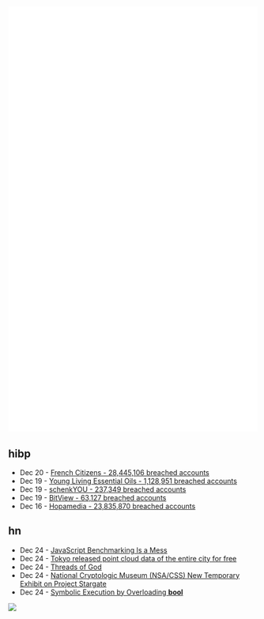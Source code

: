 ![Metrics](https://raw.githubusercontent.com/phixion/phixion/master/metrics.svg)

## hibp

<!--
for https://github.com/phixion/phixion/blob/main/.github/workflows/feeds.yml
-->
<!--START_SECTION:haveibeenpwnd-->
- Dec 20 - [French Citizens - 28,445,106 breached accounts](https://haveibeenpwned.com/PwnedWebsites#FrenchCitizens)
- Dec 19 - [Young Living Essential Oils - 1,128,951 breached accounts](https://haveibeenpwned.com/PwnedWebsites#YoungLivingEssentialOils)
- Dec 19 - [schenkYOU - 237,349 breached accounts](https://haveibeenpwned.com/PwnedWebsites#schenkYOU)
- Dec 19 - [BitView - 63,127 breached accounts](https://haveibeenpwned.com/PwnedWebsites#BitView)
- Dec 16 - [Hopamedia - 23,835,870 breached accounts](https://haveibeenpwned.com/PwnedWebsites#Hopamedia)
<!--END_SECTION:haveibeenpwnd-->

## hn

<!--
for https://github.com/phixion/phixion/blob/main/.github/workflows/feeds.yml
-->
<!--START_SECTION:hn-->
- Dec 24 - [JavaScript Benchmarking Is a Mess](https://byteofdev.com/posts/javascript-benchmarking-mess/)
- Dec 24 - [Tokyo released point cloud data of the entire city for free](https://twitter.com/spatiallyjess/status/1871342549958537326)
- Dec 24 - [Threads of God](https://www.atlasobscura.com/foods/threads-of-god-pasta-sardinia)
- Dec 24 - [National Cryptologic Museum (NSA/CSS) New Temporary Exhibit on Project Stargate](https://www.nsa.gov/Press-Room/News-Highlights/Article/Article/3946210/new-exhibits-at-the-national-cryptologic-museum-unlock-your-curiosity/)
- Dec 24 - [Symbolic Execution by Overloading __bool__](https://www.philipzucker.com/overload_bool/)
<!--END_SECTION:hn-->

<!--
for https://yhype.me
-->
![](https://hit.yhype.me/github/profile?user_id=13013670)
